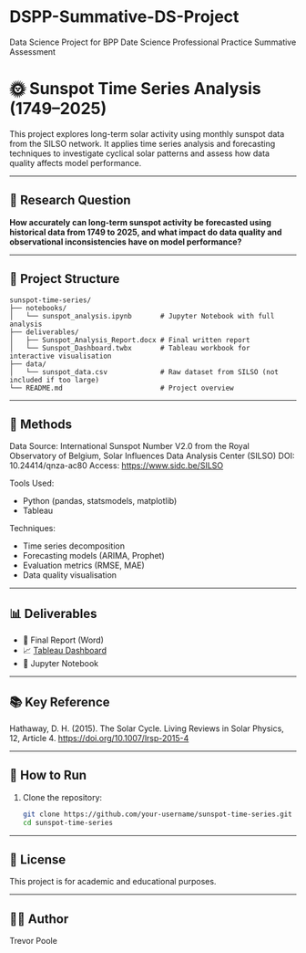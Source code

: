 # DSPP-Summative-DS-Project
Data Science Project for BPP Date Science Professional Practice Summative Assessment

# 🌞 Sunspot Time Series Analysis (1749–2025)

This project explores long-term solar activity using monthly sunspot data from the SILSO network. It applies time series analysis and forecasting techniques to investigate cyclical solar patterns and assess how data quality affects model performance.

---

## 📌 Research Question

**How accurately can long-term sunspot activity be forecasted using historical data from 1749 to 2025, and what impact do data quality and observational inconsistencies have on model performance?**

---

## 📁 Project Structure

```
sunspot-time-series/
├── notebooks/
│   └── sunspot_analysis.ipynb       # Jupyter Notebook with full analysis
├── deliverables/
│   ├── Sunspot_Analysis_Report.docx # Final written report
│   └── Sunspot_Dashboard.twbx       # Tableau workbook for interactive visualisation
├── data/
│   └── sunspot_data.csv             # Raw dataset from SILSO (not included if too large)
└── README.md                        # Project overview
```

---

## 🧪 Methods
Data Source:
International Sunspot Number V2.0 from the Royal Observatory of Belgium, Solar Influences Data Analysis Center (SILSO)
DOI: 10.24414/qnza-ac80
Access: https://www.sidc.be/SILSO

Tools Used:
- Python (pandas, statsmodels, matplotlib)
- Tableau

Techniques:
- Time series decomposition
- Forecasting models (ARIMA, Prophet)
- Evaluation metrics (RMSE, MAE)
- Data quality visualisation

---

## 📊 Deliverables

- 📄 Final Report (Word)
- 📈 [Tableau Dashboard](deliverables/Sunspot_Dashboard.twbx)
- 🧪 Jupyter Notebook

---

## 📚 Key Reference
Hathaway, D. H. (2015). The Solar Cycle. Living Reviews in Solar Physics, 12, Article 4. https://doi.org/10.1007/lrsp-2015-4

---

## 🚀 How to Run

1. Clone the repository:
   ```bash
   git clone https://github.com/your-username/sunspot-time-series.git
   cd sunspot-time-series

---

## 📌 License
This project is for academic and educational purposes.

---

## 🙋‍♂️ Author
Trevor Poole
